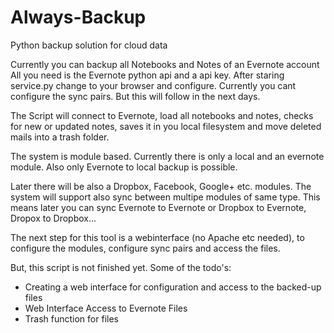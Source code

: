 Always-Backup
==============

Python backup solution for cloud data

Currently you can backup all Notebooks and Notes of an Evernote account
All you need is the Evernote python api and a api key.
After staring service.py change to your browser and configure.
Currently you cant configure the sync pairs. But this will follow in the next days.

The Script will connect to Evernote, load all notebooks and notes,
checks for new or updated notes, saves it in you local filesystem
and move deleted mails into a trash folder.

The system is module based. Currently there is only a local and an evernote module.
Also only Evernote to local backup is possible.

Later there will be also a Dropbox, Facebook, Google+ etc. modules. 
The system will support also sync between multipe modules of same type. 
This means later you can sync Evernote to Evernote or Dropbox to Evernote, 
Dropox to Dropbox...

The next step for this tool is a webinterface (no Apache etc needed), to configure
the modules, configure sync pairs and access the files.

But, this script is not finished yet.
Some of the todo's:
 - Creating a web interface for configuration and access to the backed-up files
 - Web Interface Access to Evernote Files
 - Trash function for files
